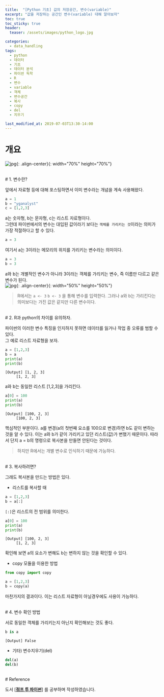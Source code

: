 ```yaml
---
title:  "[Python 기초] 값의 저장공간, 변수(variable)"
excerpt: "값을 저장하는 공간인 변수(variable) 대해 알아보자"
toc: true
toc_sticky: true
header:
  teaser: /assets/images/python_logo.jpg

categories:
  - data_handling
tags:
  - python
  - 데이터
  - 기초
  - 데이터 분석
  - 파이썬 독학
  - R
  - 변수
  - variable
  - 객체
  - 변수공간
  - 복사
  - copy
  - del
  - 지우기

last_modified_at: 2019-07-03T13:30-14:00
---
```



# 개요  

![jpg](/assets/images/python_logo.jpg){: .align-center}{: width="70%" height="70%"}  

  
<br/>
# 1. 변수란?  

앞에서 자료형 등에 대해 포스팅하면서 이미 변수라는 개념을 계속 사용해왔다.  
```python
a = 1
b = "yganalyst"
c = [1,2,3]
```
a는 숫자형, b는 문자형, c는 리스트 자료형이다.  
그런데 파이썬에서의 변수는 대입된 값이라기 보다는 `객체를 가리키는 것`이라는 의미가 가장 적절하다고 할 수 있다.  

```python
a = 3
```
여기서 a는 3이라는 메모리의 위치를 가리키는 변수라는 의미이다.  

```python
a = 3
b = 3
```

a와 b는 개별적인 변수가 아니라 3이라는 객체를 가리키는 변수, 즉 이름만 다르고 같은 변수가 된다.  
![jpg](/assets/images/variables.jpg "객체를 가리키는 변수"){: .align-center}{: width="50%" height="50%"}  

> R에서는 `a <- 3` `b <- 3` 을 통해 변수를 입력한다. 그러나 a와 b는 가리킨다는 의미보다는 가진 값은 같지만 다른 변수이다.  

  
<br/>
# 2. R과 python의 차이를 유의하자.  

파이썬의 이러한 변수 특징을 인지하지 못하면 데이터를 잃거나 작업 중 오류를 범할 수 있다.  
그 예로 리스트 자료형을 보자.  

```python
a = [1,2,3]
b = a
print(a)
print(b)
```

    [Output] [1, 2, 3]
    	 [1, 2, 3]
    

a와 b는 동일한 리스트 [1,2,3]을 가리킨다.  

```python
a[0] = 100
print(a)
print(b)
```
    [Output] [100, 2, 3]
    	 [100, 2, 3]
    
핵심적인 부분이다. a를 변경(a의 첫번째 요소를 100으로 변경)하면 b도 같이 변하는 것을 알 수 있다. 이는 a와 b가 같이 가리키고 있던 리스트(값)가 변했기 때문이다. 
따라서 단지 a = b의 명령으로 복사본을 만들면 안된다는 것이다.  
> 하지만 R에서는 개별 변수로 인식하기 때문에 가능하다.  

  
<br/>
# 3. 복사하려면?  

그래도 복사본을 만드는 방법은 있다.  

- 리스트를 복사할 때  

```python
a = [1,2,3]
b = a[:]
```
`[:]`은 리스트의 전 범위를 의미한다.  

```python
a[0] = 100
print(a)
print(b)
```

    [Output] [100, 2, 3]
    	 [1, 2, 3]
    
확인해 보면 a의 요소가 변해도 b는 변하지 않는 것을 확인할 수 있다.  

- copy 모듈을 이용한 방법  

```python
from copy import copy
```

```python
a = [1,2,3]
b = copy(a)
```

마찬가지의 결과이다. 이는 리스트 자료형이 아닐경우에도 사용이 가능하다.  

  
<br/>
# 4. 변수 확인 방법  

서로 동일한 객체를 가리키는지 아닌지 확인해보는 것도 좋다.  

```python
b is a
```
    [Output] False


- 기타) 변수지우기(del)  

```python
del(a)
del(b)
```



  
<br/>
# Reference  

도서 [**[점프 투 파이썬](https://wikidocs.net/book/1)**] 를 공부하며 작성하였습니다.  